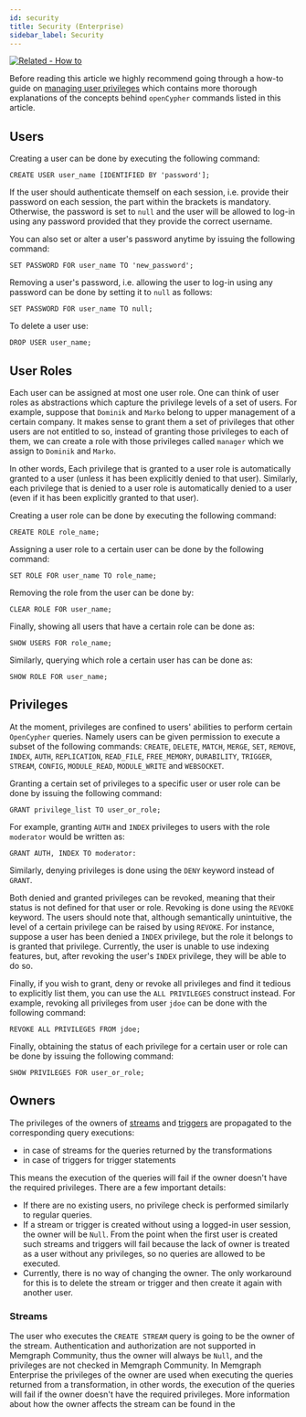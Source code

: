 ```yaml
---
id: security
title: Security (Enterprise)
sidebar_label: Security
---
```


[![Related - How to](https://img.shields.io/static/v1?label=Related&message=How-to&color=blue&style=for-the-badge)](how-to-guides/manage-user-privileges.md)

Before reading this article we highly recommend going through a how-to guide
on [managing user privileges](../how-to-guides/manage-user-privileges.md)
which contains more thorough explanations of the concepts behind `openCypher`
commands listed in this article.

## Users

Creating a user can be done by executing the following command:

```cypher
CREATE USER user_name [IDENTIFIED BY 'password'];
```
If the user should authenticate themself on each session, i.e. provide their
password on each session, the part within the brackets is mandatory. Otherwise,
the password is set to `null` and the user will be allowed to log-in using
any password provided that they provide the correct username.

You can also set or alter a user's password anytime by issuing the following
command:

```cypher
SET PASSWORD FOR user_name TO 'new_password';
```

Removing a user's password, i.e. allowing the user to log-in using any
password can be done by setting it to `null` as follows:

```cypher
SET PASSWORD FOR user_name TO null;
```
To delete a user use:

```cypher
DROP USER user_name;
```

## User Roles

Each user can be assigned at most one user role. One can think of user roles
as abstractions which capture the privilege levels of a set of users. For
example, suppose that `Dominik` and `Marko` belong to upper management of
a certain company. It makes sense to grant them a set of privileges that other
users are not entitled to so, instead of granting those privileges to each
of them, we can create a role with those privileges called `manager`
which we assign to `Dominik` and `Marko`.

In other words, Each privilege that is granted to a user role is automatically
granted to a user (unless it has been explicitly denied to that user).
Similarly, each privilege that is denied to a user role is automatically denied
to a user (even if it has been explicitly granted to that user).

Creating a user role can be done by executing the following command:

```cypher
CREATE ROLE role_name;
```

Assigning a user role to a certain user can be done by the following command:

```cypher
SET ROLE FOR user_name TO role_name;
```

Removing the role from the user can be done by:

```cypher
CLEAR ROLE FOR user_name;
```

Finally, showing all users that have a certain role can be done as:

```cypher
SHOW USERS FOR role_name;
```

Similarly, querying which role a certain user has can be done as:

```cypher
SHOW ROLE FOR user_name;
```

## Privileges

At the moment, privileges are confined to users' abilities to perform certain
`OpenCypher` queries. Namely users can be given permission to execute a subset
of the following commands: `CREATE`, `DELETE`, `MATCH`, `MERGE`, `SET`,
`REMOVE`, `INDEX`, `AUTH`, `REPLICATION`, `READ_FILE`, `FREE_MEMORY`, `DURABILITY`,
`TRIGGER`, `STREAM`, `CONFIG`, `MODULE_READ`, `MODULE_WRITE` and `WEBSOCKET`.

Granting a certain set of privileges to a specific user or user role can be
done by issuing the following command:

```cypher
GRANT privilege_list TO user_or_role;
```

For example, granting `AUTH` and `INDEX` privileges to users with the role
`moderator` would be written as:

```cypher
GRANT AUTH, INDEX TO moderator:
```

Similarly, denying privileges is done using the `DENY` keyword instead of
`GRANT`.

Both denied and granted privileges can be revoked, meaning that their status is
not defined for that user or role. Revoking is done using the `REVOKE` keyword.
The users should note that, although semantically unintuitive, the level of a
certain privilege can be raised by using `REVOKE`. For instance, suppose a user
has been denied a `INDEX` privilege, but the role it belongs to is granted
that privilege. Currently, the user is unable to use indexing features,
but, after revoking the user's `INDEX` privilege, they will be able to do so.

Finally, if you wish to grant, deny or revoke all privileges and find it tedious
to explicitly list them, you can use the `ALL PRIVILEGES` construct instead.
For example, revoking all privileges from user `jdoe` can be done with the
following command:

```cypher
REVOKE ALL PRIVILEGES FROM jdoe;
```

Finally, obtaining the status of each privilege for a certain user or role can be
done by issuing the following command:

```cypher
SHOW PRIVILEGES FOR user_or_role;
```

## Owners

The privileges of the owners of
[streams](/reference-guide/streams/overview.md#creating-a-stream) and
[triggers](/reference-guide/triggers.md#owner) are propagated to the
corresponding query executions:
- in case of streams for the queries returned by the transformations
- in case of triggers for trigger statements

This means the execution of the queries will fail if the owner doesn't have the
required privileges. There are a few important details:
- If there are no existing users, no privilege check is performed similarly to
regular queries.
- If a stream or trigger is created without using a logged-in user
session, the owner will be `Null`. From the point when the first user is created
such streams and triggers will fail because the lack of owner is treated as a
user without any privileges, so no queries are allowed to be executed.
- Currently, there is no way of changing the owner. The only workaround for this
is to delete the stream or trigger and then create it again with another user.

### Streams
The user who executes the `CREATE STREAM` query is going to be the owner of the stream.
Authentication and authorization are not supported in Memgraph Community, thus
the owner will always be `Null`, and the privileges are not checked in Memgraph
Community. In Memgraph Enterprise the privileges of the owner are used when
executing the queries returned from a transformation, in other words, the
execution of the queries will fail if  the owner doesn't have the required
privileges. More information about how the owner affects the stream can be
found in the
